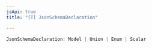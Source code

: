 ```yaml
---
jsApi: true
title: "[T] JsonSchemaDeclaration"

---
```

```ts
JsonSchemaDeclaration: Model | Union | Enum | Scalar
```
